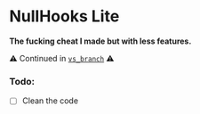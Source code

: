 # NullHooks Lite
**The fucking cheat I made but with less features.**

⚠️ Continued in [`vs_branch`](https://github.com/r4v10l1/NullHooks-Lite/tree/vs-branch) ⚠️

### Todo:
- [ ] Clean the code
